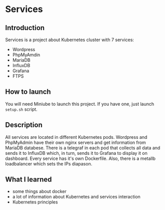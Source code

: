 # Services

## Introduction

Services is a project about Kubernetes cluster with 7 services:
- Wordpress
- PhpMyAmdin
- MariaDB
- InfluxDB
- Grafana
- FTPS

## How to launch

You will need Miniube to launch this project. If you have one, just launch `setup.sh` script.

## Description

All services are located in different Kubernetes pods. Wordpress and PhpMyAdmin have their own nginx servers and get information from MariaDB databese.
There is a telegraf in each pod that collects all data and sends it to InfluxDB which, in turn, sends it to Grafana to display it on dashboard.
Every service has it's own Dockerfile. Also, there is a metallb loadbalancer which sets the IPs diapason.

## What I learned

- some things about docker
- a lot of information about Kubernetes and services interaction
- Kubernetes principles

